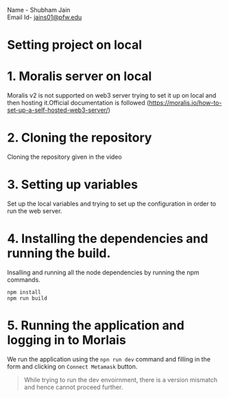 
Name - Shubham Jain    
Email Id- jains01@pfw.edu 

# Setting project on local
# 1. Moralis server on local
Moralis v2 is not supported on web3 server trying to set it up on local and then hosting it.Official documentation is followed
(https://moralis.io/how-to-set-up-a-self-hosted-web3-server/)

# 2. Cloning the repository
Cloning the repository given in the video

# 3. Setting up variables
Set up the local variables and trying to set up the configuration in order to run the web server.

# 4. Installing the dependencies and running the build.
Insalling and running all the node dependencies by running the npm commands.

    npm install
    npm run build
    
# 5. Running the application and logging in to Morlais

We run the application using the `npn run dev` command and filling in the form and clicking on `Connect Metamask` button.

> While trying to run the dev envoirnment, there is a version mismatch and hence cannot proceed further.